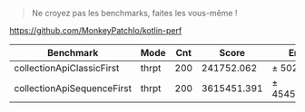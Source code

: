 
> Ne croyez pas les benchmarks, faites les vous-même !

<https://github.com/MonkeyPatchIo/kotlin-perf>

| Benchmark                  |  Mode | Cnt |       Score |        Error | Units |
|----------------------------|-------|-----|-------------|--------------|-------|
| collectionApiClassicFirst  | thrpt | 200 |  241752.062 | ±   5022.663 | ops/s |
| collectionApiSequenceFirst | thrpt | 200 | 3615451.391 | ± 454502.198 | ops/s |
